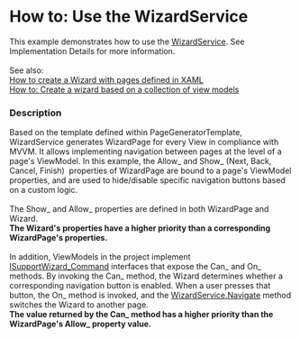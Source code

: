 # How to: Use the WizardService


This example demonstrates how to use the <a href="https://documentation.devexpress.com/#WPF/CustomDocument116321">WizardService</a>. See Implementation Details for more information.<br><br>See also:<br><a href="https://www.devexpress.com/Support/Center/p/T415416">How to create a Wizard with pages defined in XAML</a><br><a href="https://www.devexpress.com/Support/Center/p/T415475">How to: Create a wizard based on a collection of view models</a>


<h3>Description</h3>

<p>Based on&nbsp;the template defined within PageGeneratorTemplate, WizardService generates WizardPage for every View in compliance&nbsp;with MVVM. It allows implementing navigation between pages at the level of a page's ViewModel.&nbsp;In this example, the Allow_ and Show_ (Next, Back, Cancel, Finish) &nbsp;properties of WizardPage are bound to a page's ViewModel properties, and are used to hide/disable specific navigation buttons based on a custom logic.<br><br>The Show_ and Allow_ properties are defined in both WizardPage and Wizard.<br><strong>The Wizard's properties have a higher priority than a corresponding WizardPage's properties.</strong><br><br>In addition, ViewModels in the project&nbsp;implement <a href="https://documentation.devexpress.com/#CoreLibraries/clsDevExpressMvvmISupportWizardNextCommandtopic">ISupportWizard_Command</a>&nbsp;interfaces&nbsp;that expose the Can_ and On_ methods. By invoking the Can_ method, the Wizard determines whether a corresponding navigation button is enabled. When a user presses that button, the On_ method is invoked, and the <a href="https://documentation.devexpress.com/WPF/DevExpressXpfControlsWizardService_Navigatetopic.aspx">WizardService.Navigate</a>&nbsp;method switches the Wizard to another page.<br><strong>The value returned by the Can_ method has a higher priority than the WizardPage's Allow_ property value.</strong></p>
<br><br>

<br/>


